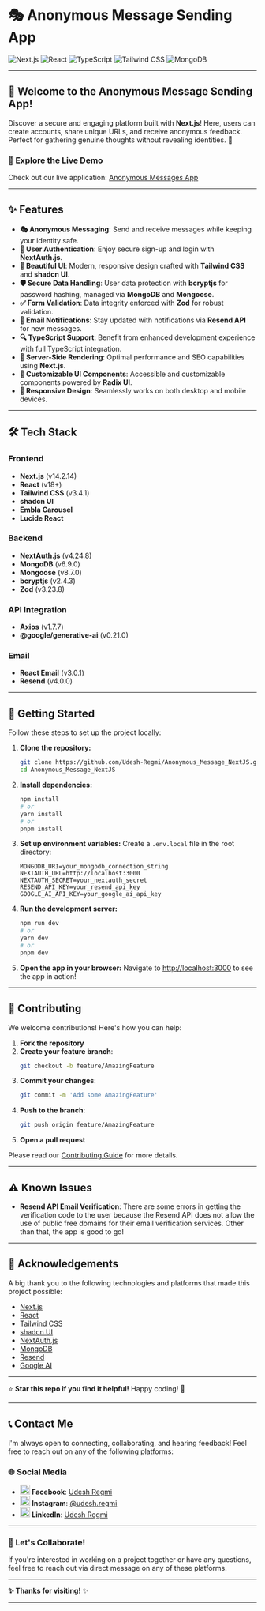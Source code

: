 
# 🎭 Anonymous Message Sending App

![Next.js](https://img.shields.io/badge/Next.js-14.2-000000?style=for-the-badge&logo=next.js&logoColor=white)
![React](https://img.shields.io/badge/React-18.0+-61DAFB?style=for-the-badge&logo=react&logoColor=black)
![TypeScript](https://img.shields.io/badge/TypeScript-5.0+-3178C6?style=for-the-badge&logo=typescript&logoColor=white)
![Tailwind CSS](https://img.shields.io/badge/Tailwind_CSS-3.4+-38B2AC?style=for-the-badge&logo=tailwind-css&logoColor=white)
![MongoDB](https://img.shields.io/badge/MongoDB-6.0+-47A248?style=for-the-badge&logo=mongodb&logoColor=white)

---

## 🚀 Welcome to the Anonymous Message Sending App!

Discover a secure and engaging platform built with **Next.js**! Here, users can create accounts, share unique URLs, and receive anonymous feedback. Perfect for gathering genuine thoughts without revealing identities. 🤫

### 🌟 Explore the Live Demo
Check out our live application: [Anonymous Messages App](https://anonymous-message-next-js.vercel.app/)

---

## ✨ Features

- **🎭 Anonymous Messaging**: Send and receive messages while keeping your identity safe.
- **🔐 User Authentication**: Enjoy secure sign-up and login with **NextAuth.js**.
- **💅 Beautiful UI**: Modern, responsive design crafted with **Tailwind CSS** and **shadcn UI**.
- **🛡️ Secure Data Handling**: User data protection with **bcryptjs** for password hashing, managed via **MongoDB** and **Mongoose**.
- **✅ Form Validation**: Data integrity enforced with **Zod** for robust validation.
- **📧 Email Notifications**: Stay updated with notifications via **Resend API** for new messages.
- **🔍 TypeScript Support**: Benefit from enhanced development experience with full TypeScript integration.
- **🚀 Server-Side Rendering**: Optimal performance and SEO capabilities using **Next.js**.
- **🎨 Customizable UI Components**: Accessible and customizable components powered by **Radix UI**.
- **📱 Responsive Design**: Seamlessly works on both desktop and mobile devices.

---

## 🛠️ Tech Stack

### Frontend
- **Next.js** (v14.2.14)
- **React** (v18+)
- **Tailwind CSS** (v3.4.1)
- **shadcn UI**
- **Embla Carousel**
- **Lucide React**

### Backend
- **NextAuth.js** (v4.24.8)
- **MongoDB** (v6.9.0)
- **Mongoose** (v8.7.0)
- **bcryptjs** (v2.4.3)
- **Zod** (v3.23.8)

### API Integration
- **Axios** (v1.7.7)
- **@google/generative-ai** (v0.21.0)

### Email
- **React Email** (v3.0.1)
- **Resend** (v4.0.0)

---

## 🚀 Getting Started

Follow these steps to set up the project locally:

1. **Clone the repository:**
   ```bash
   git clone https://github.com/Udesh-Regmi/Anonymous_Message_NextJS.git
   cd Anonymous_Message_NextJS
   ```

2. **Install dependencies:**
   ```bash
   npm install
   # or
   yarn install
   # or
   pnpm install
   ```

3. **Set up environment variables:**
   Create a `.env.local` file in the root directory:
   ```env
   MONGODB_URI=your_mongodb_connection_string
   NEXTAUTH_URL=http://localhost:3000
   NEXTAUTH_SECRET=your_nextauth_secret
   RESEND_API_KEY=your_resend_api_key
   GOOGLE_AI_API_KEY=your_google_ai_api_key
   ```

4. **Run the development server:**
   ```bash
   npm run dev
   # or
   yarn dev
   # or
   pnpm dev
   ```

5. **Open the app in your browser:**
   Navigate to [http://localhost:3000](http://localhost:3000) to see the app in action!

---



## 🤝 Contributing

We welcome contributions! Here's how you can help:

1. **Fork the repository**
2. **Create your feature branch**: 
   ```bash
   git checkout -b feature/AmazingFeature
   ```
3. **Commit your changes**: 
   ```bash
   git commit -m 'Add some AmazingFeature'
   ```
4. **Push to the branch**: 
   ```bash
   git push origin feature/AmazingFeature
   ```
5. **Open a pull request**

Please read our [Contributing Guide](CONTRIBUTING.md) for more details.

---

## ⚠️ Known Issues

- **Resend API Email Verification**: There are some errors in getting the verification code to the user because the Resend API does not allow the use of public free domains for their email verification services. Other than that, the app is good to go!

---

## 🙏 Acknowledgements

A big thank you to the following technologies and platforms that made this project possible:

- [Next.js](https://nextjs.org/)
- [React](https://reactjs.org/)
- [Tailwind CSS](https://tailwindcss.com/)
- [shadcn UI](https://ui.shadcn.com/)
- [NextAuth.js](https://next-auth.js.org/)
- [MongoDB](https://www.mongodb.com/)
- [Resend](https://resend.com/)
- [Google AI](https://ai.google.dev/)

---

⭐ **Star this repo if you find it helpful!** Happy coding! 🚀

---

## 📞 Contact Me

I'm always open to connecting, collaborating, and hearing feedback! Feel free to reach out on any of the following platforms:

### 🌐 **Social Media**

- <a href="https://www.facebook.com/udesh.regmi.3"><img src="https://upload.wikimedia.org/wikipedia/commons/5/51/Facebook_f_logo_%282019%29.svg" alt="Facebook" width="20" height="20"></a> **Facebook**: [Udesh Regmi](https://www.facebook.com/udesh.regmi.3)
- <a href="https://www.instagram.com/udeshregmi/"><img src="https://upload.wikimedia.org/wikipedia/commons/a/a5/Instagram_icon.png" alt="Instagram" width="20" height="20"></a> **Instagram**: [@udesh.regmi](https://www.instagram.com/udeshregmi/)
- <a href="https://www.linkedin.com/in/udesh-regmi/"><img src="https://upload.wikimedia.org/wikipedia/commons/e/e9/Linkedin_icon.svg" alt="LinkedIn" width="20" height="20"></a> **LinkedIn**: [Udesh Regmi](https://www.linkedin.com/in/udesh-regmi/)

---

### 💬 Let's Collaborate!

If you're interested in working on a project together or have any questions, feel free to reach out via direct message on any of these platforms.

---

**✨ Thanks for visiting!** ✨

---